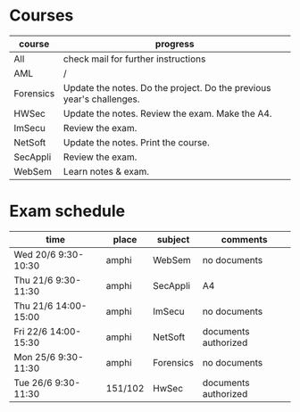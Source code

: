# Courses

| course    | progress                                                             |
| --------- | -------------------------------------------------------------------- |
| All       | check mail for further instructions                                  |
| AML       | /                                                                    |
| Forensics | Update the notes. Do the project. Do the previous year's challenges. |
| HWSec     | Update the notes. Review the exam. Make the A4.                      |
| ImSecu    | Review the exam.                                                     |
| NetSoft   | Update the notes. Print the course.                                  |
| SecAppli  | Review the exam.                                                     |
| WebSem    | Learn notes & exam.                                                  |

# Exam schedule

| time                 | place   | subject   | comments             |
| -------------------- | ------- | --------- | -------------------- |
| Wed 20/6 9:30-10:30  | amphi   | WebSem    | no documents         |
| Thu 21/6 9:30-11:30  | amphi   | SecAppli  | A4                   |
| Thu 21/6 14:00-15:00 | amphi   | ImSecu    | no documents         |
| Fri 22/6 14:00-15:30 | amphi   | NetSoft   | documents authorized |
| Mon 25/6 9:30-11:30  | amphi   | Forensics | no documents         |
| Tue 26/6 9:30-11:30  | 151/102 | HwSec     | documents authorized |